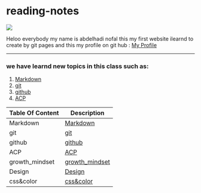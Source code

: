 # reading-notes

![](http://news.efinancialcareers.com/binaries/content/gallery/efinancial-careers/articles/2019/03/programmer.jpg)

 Heloo everybody my name is abdelhadi nofal this my first website 
 ilearnd to create by git pages and this my profile on git hub : [My Profile](https://github.com/abdelhadi-nofal)
 
 ***
 
### we have learnd new topics in this class such as:


1. [Markdown](Markdown)
2. [git](git) 
3. [github](github)
4. [ACP](ACP)  


| Table Of Content      | Description                           |
| --------------------- | -----------                           |
| Markdown              | [Markdown](Markdown)                  |
| git                   | [git](git)                            |
| github                | [github](github)                      |   
| ACP                   | [ACP](ACP)                            |
| growth_mindset        | [growth_mindset](growth_mindset)      |
| Design                | [Design](Design)                      |
| css&color             | [css&color](css&color)                |
